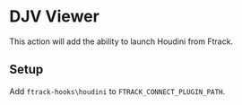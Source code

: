 # DJV Viewer

This action will add the ability to launch Houdini from Ftrack.

## Setup

Add ```ftrack-hooks\houdini``` to ```FTRACK_CONNECT_PLUGIN_PATH```.
